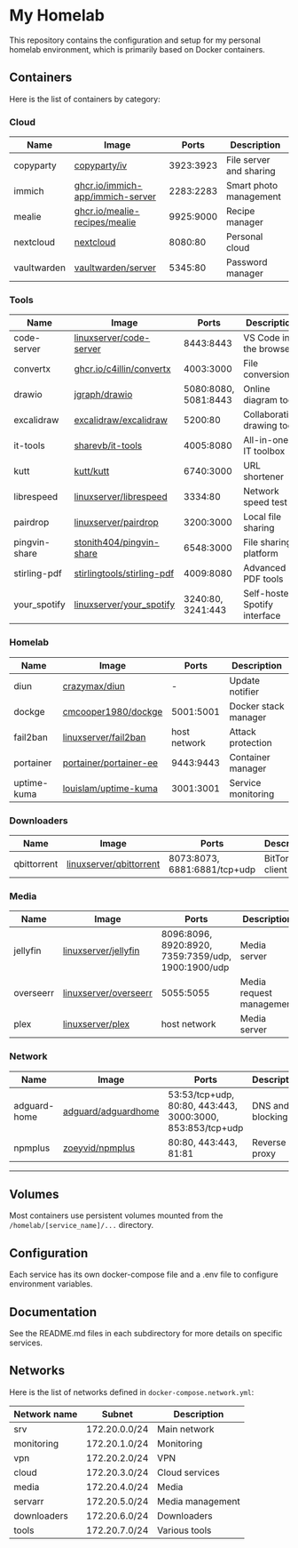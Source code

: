 # My Homelab

This repository contains the configuration and setup for my personal homelab environment, which is primarily based on Docker containers.

## Containers

Here is the list of containers by category:

### Cloud

| Name        | Image                                                                     | Ports     | Description                   |
| ----------- | ------------------------------------------------------------------------- | --------- | ----------------------------- |
| copyparty   | [copyparty/iv](https://github.com/9001/copyparty)                        | 3923:3923 | File server and sharing       |
| immich      | [ghcr.io/immich-app/immich-server](https://github.com/immich-app/immich)  | 2283:2283 | Smart photo management        |
| mealie      | [ghcr.io/mealie-recipes/mealie](https://github.com/mealie-recipes/mealie) | 9925:9000 | Recipe manager                |
| nextcloud   | [nextcloud](https://hub.docker.com/_/nextcloud)                           | 8080:80   | Personal cloud                |
| vaultwarden | [vaultwarden/server](https://hub.docker.com/r/vaultwarden/server)         | 5345:80   | Password manager              |

### Tools

| Name         | Image                                                                               | Ports                | Description                     |
| ------------ | ----------------------------------------------------------------------------------- | -------------------- | ------------------------------- |
| code-server  | [linuxserver/code-server](https://docs.linuxserver.io/images/docker-code-server/)   | 8443:8443            | VS Code in the browser          |
| convertx     | [ghcr.io/c4illin/convertx](https://github.com/c4illin/convertx)                     | 4003:3000            | File conversion                 |
| drawio       | [jgraph/drawio](https://hub.docker.com/r/jgraph/drawio)                             | 5080:8080, 5081:8443 | Online diagram tool             |
| excalidraw   | [excalidraw/excalidraw](https://hub.docker.com/r/excalidraw/excalidraw)             | 5200:80              | Collaborative drawing tool      |
| it-tools     | [sharevb/it-tools](https://hub.docker.com/r/sharevb/it-tools)                       | 4005:8080            | All-in-one IT toolbox           |
| kutt         | [kutt/kutt](https://hub.docker.com/r/kutt/kutt)                                     | 6740:3000            | URL shortener                   |
| librespeed   | [linuxserver/librespeed](https://docs.linuxserver.io/images/docker-librespeed/)     | 3334:80              | Network speed test              |
| pairdrop     | [linuxserver/pairdrop](https://docs.linuxserver.io/images/docker-pairdrop/)         | 3200:3000            | Local file sharing              |
| pingvin-share| [stonith404/pingvin-share](https://github.com/stonith404/pingvin-share)             | 6548:3000            | File sharing platform           |
| stirling-pdf | [stirlingtools/stirling-pdf](https://hub.docker.com/r/stirlingtools/stirling-pdf)   | 4009:8080            | Advanced PDF tools              |
| your_spotify | [linuxserver/your_spotify](https://docs.linuxserver.io/images/docker-your_spotify/) | 3240:80, 3241:443    | Self-hosted Spotify interface   |

### Homelab

| Name        | Image                                                                     | Ports     | Description                   |
| ----------- | ------------------------------------------------------------------------- | --------- | ----------------------------- |
| diun        | [crazymax/diun](https://hub.docker.com/r/crazymax/diun)                   | -         | Update notifier               |
| dockge      | [cmcooper1980/dockge](https://hub.docker.com/r/cmcooper1980/dockge)       | 5001:5001 | Docker stack manager          |
| fail2ban     | [linuxserver/fail2ban](https://docs.linuxserver.io/images/docker-fail2ban/) | host network                  | Attack protection          |
| portainer   | [portainer/portainer-ee](https://hub.docker.com/r/portainer/portainer-ee) | 9443:9443 | Container manager             |
| uptime-kuma | [louislam/uptime-kuma](https://hub.docker.com/r/louislam/uptime-kuma)     | 3001:3001 | Service monitoring            |

### Downloaders

| Name        | Image                                                                             | Ports                        | Description       |
| ----------- | --------------------------------------------------------------------------------- | ---------------------------- | ----------------- |
| qbittorrent | [linuxserver/qbittorrent](https://docs.linuxserver.io/images/docker-qbittorrent/) | 8073:8073, 6881:6881/tcp+udp | BitTorrent client |

### Media

| Name      | Image                                                                         | Ports                                 | Description                |
| --------- | ----------------------------------------------------------------------------- | ------------------------------------- | -------------------------- |
| jellyfin  | [linuxserver/jellyfin](https://docs.linuxserver.io/images/docker-jellyfin/)   | 8096:8096, 8920:8920, 7359:7359/udp, 1900:1900/udp | Media server               |
| overseerr | [linuxserver/overseerr](https://docs.linuxserver.io/images/docker-overseerr/) | 5055:5055                             | Media request management   |
| plex      | [linuxserver/plex](https://docs.linuxserver.io/images/docker-plex/)           | host network                          | Media server               |

### Network

| Name         | Image                                                                       | Ports                         | Description                |
| ------------ | --------------------------------------------------------------------------- | ----------------------------- | -------------------------- |
| adguard-home | [adguard/adguardhome](https://hub.docker.com/r/adguard/adguardhome)         | 53:53/tcp+udp, 80:80, 443:443, 3000:3000, 853:853/tcp+udp | DNS and ad blocking        |
| npmplus      | [zoeyvid/npmplus](https://hub.docker.com/r/zoeyvid/npmplus)                 | 80:80, 443:443, 81:81         | Reverse proxy              |

---

## Volumes

Most containers use persistent volumes mounted from the `/homelab/[service_name]/...` directory.

## Configuration

Each service has its own docker-compose file and a .env file to configure environment variables.

## Documentation

See the README.md files in each subdirectory for more details on specific services.

## Networks

Here is the list of networks defined in `docker-compose.network.yml`:

| Network name | Subnet         | Description         |
| ------------ | -------------- | ------------------- |
| srv          | 172.20.0.0/24  | Main network        |
| monitoring   | 172.20.1.0/24  | Monitoring          |
| vpn          | 172.20.2.0/24  | VPN                 |
| cloud        | 172.20.3.0/24  | Cloud services      |
| media        | 172.20.4.0/24  | Media               |
| servarr      | 172.20.5.0/24  | Media management    |
| downloaders  | 172.20.6.0/24  | Downloaders         |
| tools        | 172.20.7.0/24  | Various tools       |
